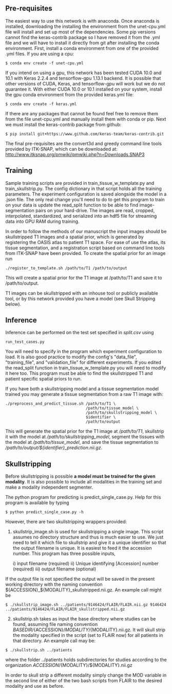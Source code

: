 ## Pre-requisites

The easiest way to use this network is with anaconda.  Once anaconda is installed,
downloading the installing the environment from the unet-cpu.yml file will
install and set up most of the dependencies.  Some pip versions cannot find the
keras-contrib package so I have removed it from the .yml file and we will have to
install it directly from git after installing the conda environment.  First,
install a conda environment from one of the provided .yml files.  If you are using a cpu:
```
$ conda env create -f unet-cpu.yml
```
If you intend on using a gpu, this network has been tested CUDA 10.0 and 10.1 with Keras 2.2.4 
and tensorflow-gpu 1.13.1 backend.  It is possible that other versions of CUDA, Keras, and 
tensorflow-gpu will work but we do not guarantee it.  With either CUDA 10.0 or 10.1 installed
on your system, install the gpu conda environment from the provided keras.yml file:
```
$ conda env create -f keras.yml
```
If there are any packages that cannot be found feel free to remove them from
the file unet-cpu.yml and manually install them with conda or pip.  Next we must
install the keras-contrib package from github:
```
$ pip install git+https://www.github.com/keras-team/keras-contrib.git
```
The final pre-requisites are the convert3d and greedy command line tools provided by ITK-SNAP,
which can be downloaded at:
http://www.itksnap.org/pmwiki/pmwiki.php?n=Downloads.SNAP3

## Training

Sample training scripts are provided in train_tissue_w_template.py and train_skullstrip.py.  The config dictionary in
that script holds all the training parameters.  The experiment configuration is saved alongside the model 
in a .json file. The only real change you'll need to do
to get this program to train on your data is update the read_split function to be able
to find image-segmentation pairs on your hard-drive.  The images are read, cropped,
interpolated, standardized, and serialized into an hdf5 file for streaming data into
GPU RAM during training.

In order to follow the methods of our manuscript the input images should be skullstripped T1 images
and a spatial prior, which is generated by registering the OASIS atlas to patient T1 space. 
For ease of use the atlas, its tissue segmentation, and a registration script based on
command line tools from ITK-SNAP have been provided.  To create the spatial prior for an image run
```
./register_to_template.sh /path/to/T1 /path/to/output
```
This will create a spatial prior for the T1 image at /path/to/T1 and save it to /path/to/output.

T1 images can be skullstripped with an inhouse tool or publicly available tool, or by this network
provided you have a model (see Skull Stripping below).

## Inference

Inference can be performed on the test set specified in *split.csv* using
```
run_test_cases.py
```
You will need to specify in the program which experiment configuration to load. It is also good practice
to modify the config's "data_file", "training_file", and "validation_file" for different experiments.
If you edited the read_split function in train_tissue_w_template.py you will need to modify it here too.
This program must be able to find the skullstripped T1 and patient specific spatial priors to run.

If you have both a skullstripping model and a tissue segmentation model trained you may generate a tissue
segmentation from a raw T1 image with:
```
./preprocess_and_predict_tissue.sh /path/to/T1 \
                                   /path/to/tissue_model \
                                   /path/to/skullstripping_model \
                                   $identifier \
                                   /path/to/output
```
This will generate the spatial prior for the T1 image at */path/to/T1*, skullstrip it with the model at 
*/path/to/skullstripping_model*, segment the tissues with the model at */path/to/tissue_model*, and save
the tissue segmentation to */path/to/output/${identifier}_prediction.nii.gz*.

## Skullstripping

Before skullstripping is possible **a model must be trained for the given modality**. 
It is also possible to include all modalities in the training set and make a modality independent 
segmenter. 

The python program for predicting is predict_single_case.py.  Help for this
program is available by typing
```
$ python predict_single_case.py -h
```
However, there are two skullstripping wrappers provided:
 
1) skullstrip_image.sh is used for skullstripping a single image. This script
assumes no directory structure and thus is much easier to use. We just need to
tell it which file to skullstrip and give it a unique identifier so that the
output filename is unique.  It is easiest to feed it the accession number.
This program has three possible inputs,
   
   i) input filename (required)
  ii) Unique identifying [Accession] number (required)
 iii) output filename (optional)
 
If the output file is not specified the output will be saved in the present working
directory with the naming convention ${ACCESSION}_${MODALITY}_skullstripped.nii.gz.
An example call might be
```
$ ./skullstrip_image.sh ../patients/9146424/FLAIR/FLAIR.nii.gz 9146424 ../patients/9146424/FLAIR/FLAIR_skullstripped.nii.gz
```

2) skullstrip.sh takes as input the base directory where studies can be found,
assuming file naming convention ${BASEDIR}/${ACCESSION}/${MODALITY}/${MODALITY}.nii.gz.
It will skull strip the modality specified in the script (set to FLAIR now) for all
patients in that directory. An example call may be:
```
$ ./skullstrip.sh ../patients
```
where the folder ../patients holds subdirectories for studies according to the
organization ${ACCESSION}/${MODALITY}/${MODALITY}.nii.gz

In order to skull strip a different modality
simply change the MOD variable in the second line of either of the two bash scripts
from FLAIR to the desired modality and use as before.
